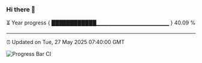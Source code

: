 ### Hi there 👋

⏳ Year progress { ████████████▁▁▁▁▁▁▁▁▁▁▁▁▁▁▁▁▁▁ } 40.09 %

---

⏰ Updated on Tue, 27 May 2025 07:40:00 GMT

![Progress Bar CI](https://github.com/IshwaranRudhara/GIT-ACTION/workflows/Progress%20Bar%20CI/badge.svg)
